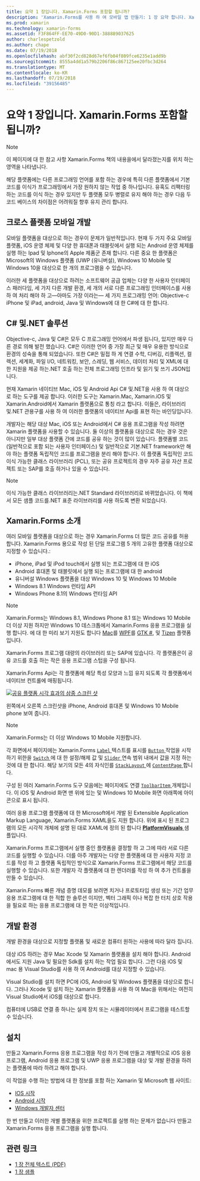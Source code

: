 ```yaml
---
title: 요약 1 장입니다. Xamarin.Forms 포함할 됩니까?
description: 'Xamarin.Forms를 사용 하 여 모바일 앱 만들기: 1 장 요약 합니다. Xamarin.Forms 포함할 됩니까?'
ms.prod: xamarin
ms.technology: xamarin-forms
ms.assetid: F3F864FF-EE70-49D0-90D1-388889037625
author: charlespetzold
ms.author: chape
ms.date: 07/19/2018
ms.openlocfilehash: abf30f2cd828d67ef6fb04f809fce6235e1add9b
ms.sourcegitcommit: 8555a4dd1a579b2206f86c867125ee20fbc3d264
ms.translationtype: MT
ms.contentlocale: ko-KR
ms.lasthandoff: 07/19/2018
ms.locfileid: "39156485"
---
```

# <a name="summary-of-chapter-1-how-does-xamarinforms-fit-in"></a>요약 1 장입니다. Xamarin.Forms 포함할 됩니까?

> [!NOTE] 
> 이 페이지에 대 한 참고 사항 Xamarin.Forms 책의 내용을에서 달라졌는지를 위치 하는 영역을 나타냅니다.

해당 플랫폼에는 다른 프로그래밍 언어를 포함 하는 경우에 특히 다른 플랫폼에서 기본 코드를 이식가 프로그래밍에서 가장 원하지 않는 작업 중 하나입니다. 유혹도 리팩터링 하는 코드를 이식 하는 경우 있지만 두 플랫폼 모두 병렬로 유지 해야 하는 경우 다음 두 코드 베이스의 차이점은 어려워질 향후 유지 관리 합니다.

## <a name="cross-platform-mobile-development"></a>크로스 플랫폼 모바일 개발

모바일 플랫폼을 대상으로 하는 경우이 문제가 일반적입니다. 현재 두 가지 주요 모바일 플랫폼, iOS 운영 체제 및 다양 한 휴대폰과 태블릿에서 실행 되는 Android 운영 체제를 실행 하는 Ipad 및 Iphone의 Apple 제품군 존재 합니다. 다른 중요 한 플랫폼은 Microsoft의 Windows 플랫폼 (UWP (유니버설), Windows 10 Mobile 및 Windows 10을 대상으로 한 개의 프로그램을 수 있습니다.

이러한 세 플랫폼을 대상으로 하려는 소프트웨어 공급 업체는 다양 한 사용자 인터페이스 패러다임, 세 가지 다른 개발 환경, 세 개의 서로 다른 프로그래밍 인터페이스를 사용 하 여 처리 해야 하 고&mdash;아마도 가장 이라는&mdash; 세 가지 프로그래밍 언어: Objective-c iPhone 및 iPad, android, Java 및 Windows에 대 한 C#에 대 한 합니다.

## <a name="the-c-and-net-solution"></a>C# 및.NET 솔루션

Objective-c, Java 및 C#은 모두 C 프로그래밍 언어에서 파생 됩니다, 있지만 매우 다른 경로 의해 발전 했습니다. C#은 이러한 언어 중 가장 최근 및 매우 유용한 방식으로 환경의 성숙을 통해 되었습니다. 또한 C#은 밀접 하 게 연결 수학, 디버깅, 리플렉션, 컬렉션, 세계화, 파일 I/O, 네트워킹, 보안, 스레딩, 웹 서비스, 데이터 처리 및 XML에 대 한 지원을 제공 하는.NET 호출 하는 전체 프로그래밍 인프라 및 읽기 및 쓰기 JSON입니다.

현재 Xamarin 네이티브 Mac, iOS 및 Android Api C# 및.NET을 사용 하 여 대상으로 하는 도구를 제공 합니다. 이러한 도구는 Xamarin.Mac, Xamarin.iOS 및 Xamarin.Android에서 Xamarin 플랫폼으로 통칭 라고 합니다. 이들은, 라이브러리 및.NET 관용구를 사용 하 여 이러한 플랫폼의 네이티브 Api를 표현 하는 바인딩입니다.

개발자는 해당 대상 Mac, iOS 또는 Android에서 C# 응용 프로그램을 작성 하려면 Xamarin 플랫폼을 사용할 수 있습니다. 둘 이상의 플랫폼을 대상으로 하는 경우 것은 아니지만 일부 대상 플랫폼 간에 코드를 공유 하는 것이 많이 있습니다. 플랫폼별 코드 (일반적으로 포함 되는 사용자 인터페이스) 및 일반적으로 기본.NET framework만 해야 하는 플랫폼 독립적인 코드를 프로그램을 분리 해야 합니다. 이 플랫폼 독립적인 코드 이식 가능한 클래스 라이브러리 (PCL), 또는 공유 프로젝트의 경우 자주 공유 자산 프로젝트 또는 SAP를 호출 하거나 있을 수 있습니다.

> [!NOTE] 
> 이식 가능한 클래스 라이브러리는.NET Standard 라이브러리로 바뀌었습니다. 이 책에서 모든 샘플 코드를.NET 표준 라이브러리를 사용 하도록 변환 되었습니다.

## <a name="introducing-xamarinforms"></a>Xamarin.Forms 소개

여러 모바일 플랫폼을 대상으로 하는 경우 Xamarin.Forms 더 많은 코드 공유를 허용 합니다. Xamarin.Forms 용으로 작성 된 단일 프로그램 5 개의 고유한 플랫폼 대상으로 지정할 수 있습니다.:

- iPhone, iPad 및 iPod touch에서 실행 되는 프로그램에 대 한 iOS
- Android 휴대폰 및 태블릿에서 실행 되는 프로그램에 대 한 android
- 유니버설 Windows 플랫폼을 대상 Windows 10 및 Windows 10 Mobile
- Windows 8.1 Windows 런타임 API
- Windows Phone 8.1의 Windows 런타임 API

> [!NOTE] 
> Xamarin.Forms는 Windows 8.1, Windows Phone 8.1 또는 Windows 10 Mobile 더 이상 지원 하지만 Windows 10 데스크톱에서 Xamarin.Forms 응용 프로그램을 실행 합니다. 에 대 한 미리 보기 지원도 합니다 [Mac](~/xamarin-forms/platform/mac.md)를 [WPF](~/xamarin-forms/platform/wpf.md)를 [GTK #](~/xamarin-forms/platform/gtk.md), 및 [Tizen](/xamarin-forms/platform/tizen.md) 플랫폼입니다.

Xamarin.Forms 프로그램 대량의 라이브러리 또는 SAP에 있습니다. 각 플랫폼은이 공유 코드를 호출 하는 작은 응용 프로그램 스텁을 구성 됩니다. 

Xamarin.Forms Api는 각 플랫폼에 해당 특성 모양과 느낌 유지 되도록 각 플랫폼에서 네이티브 컨트롤에 매핑됩니다.

[![공유 플랫폼 시각 효과의 삼중 스크린 샷](images/ch01fg03-small.png "각 플랫폼에서 Xamarin.Forms 컨트롤")](images/ch01fg03-large.png#lightbox "각 플랫폼에서 Xamarin.Forms 컨트롤")

왼쪽에서 오른쪽 스크린샷을 iPhone, Android 휴대폰 및 Windows 10 Mobile phone 보여 줍니다. 

> [!NOTE] 
> Xamarin.Forms는 더 이상 Windows 10 Mobile 지원합니다.

각 화면에서 페이지에는 Xamarin.Forms [ `Label` ](xref:Xamarin.Forms.Label) 텍스트를 표시를 [ `Button` ](xref:Xamarin.Forms.Button) 작업을 시작 하기 위한을 [ `Switch` ](xref:Xamarin.Forms.Switch) 에 대 한 설정/해제 값 및 [ `Slider` ](xref:Xamarin.Forms.Slider) 연속 범위 내에서 값을 지정 하는 것에 대 한 합니다. 해당 보기의 모든 4의 자식인를 [ `StackLayout` ](xref:Xamarin.Forms.StackLayout) 에 [ `ContentPage` ](xref:Xamarin.Forms.ContentPage)합니다.

구성 된 여러 Xamarin.Forms 도구 모음에는 페이지에도 연결 [ `ToolbarItem` ](xref:Xamarin.Forms.ToolbarItem) 개체입니다. 이 iOS 및 Android 화면 맨 위에 있는 및 Windows 10 Mobile 화면 아래쪽에 아이콘으로 표시 됩니다.

여러 응용 프로그램 플랫폼에 대 한 Microsoft에서 개발 된 Extensible Application Markup Language, Xamarin.Forms XAML을도 지원 합니다. 위에 표시 된 프로그램의 모든 시각적 개체에 설명 된 대로 XAML에 정의 된 합니다 [ **PlatformVisuals** ](https://github.com/xamarin/xamarin-forms-book-samples/tree/master/Chapter01/PlatformVisuals) 샘플입니다.

Xamarin.Forms 프로그램에서 실행 중인 플랫폼을 결정할 하 고 그에 따라 서로 다른 코드를 실행할 수 있습니다. 더를 아주 개발자는 다양 한 플랫폼에 대 한 사용자 지정 코드를 작성 하 고 플랫폼 독립적인 방식으로 Xamarin.Forms 프로그램에서 해당 코드를 실행할 수 있습니다. 또한 개발자 각 플랫폼에 대 한 렌더러를 작성 하 여 추가 컨트롤을 만들 수 있습니다.

Xamarin.Forms 빠른 개념 증명 데모를 보려면 치거나 프로토타입 생성 또는 기간 업무 응용 프로그램에 대 한 적합 한 솔루션 이지만, 벡터 그래픽 이나 복잡 한 터치 상호 작용을 필요로 하는 응용 프로그램에 대 한 작은 이상적입니다.

## <a name="your-development-environment"></a>개발 환경

개발 환경을 대상으로 지정할 플랫폼 및 새로운 컴퓨터 원하는 사용에 따라 달라 집니다.

대상 iOS 하려는 경우 Mac Xcode 및 Xamarin 플랫폼을 설치 해야 합니다. Android 에서도 지원 Java 및 필요한 Sdk를 설치 하는 작업 필요 합니다. 그런 다음 iOS 및 mac 용 Visual Studio를 사용 하 여 Android를 대상 지정할 수 있습니다.

Visual Studio를 설치 하면 PC에 iOS, Android 및 Windows 플랫폼을 대상으로 합니다. 그러나 Xcode 및 설치 하는 Xamarin 플랫폼을 사용 하 여 Mac을 위해서는 여전히 Visual Studio에서 iOS를 대상으로 합니다.

컴퓨터에 USB로 연결 중 하나는 실제 장치 또는 시뮬레이터에서 프로그램을 테스트할 수 있습니다.

## <a name="installation"></a>설치

만들고 Xamarin.Forms 응용 프로그램을 작성 하기 전에 만들고 개별적으로 iOS 응용 프로그램, Android 응용 프로그램 및 UWP 응용 프로그램을 대상 및 개발 환경을 하려는 플랫폼에 따라 하려고 해야 합니다.

이 작업을 수행 하는 방법에 대 한 정보를 포함 하는 Xamarin 및 Microsoft 웹 사이트:

- [IOS 시작](~/ios/get-started/index.md)
- [Android 시작](~/android/get-started/index.md)
- [Windows 개발자 센터](http://dev.windows.com)

한 번 만들고 이러한 개별 플랫폼을 위한 프로젝트를 실행 하는 문제가 없습니다 만들고 Xamarin.Forms 응용 프로그램을 실행 합니다.

## <a name="related-links"></a>관련 링크

- [1 장 전체 텍스트 (PDF)](https://download.xamarin.com/developer/xamarin-forms-book/XamarinFormsBook-Ch01-Apr2016.pdf)
- [1 장 샘플](https://github.com/xamarin/xamarin-forms-book-samples/tree/master/Chapter01)

